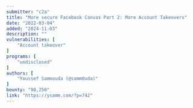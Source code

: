 ```yaml
---
submitter: "c2a"
title: "More secure Facebook Canvas Part 2: More Account Takeovers"
date: "2022-03-04"
added: "2024-11-03"
description: ""
vulnerabilities: [
    "Account takeover"
]
programs: [
    "undisclosed"
]
authors: [
    "Youssef Sammouda (@samm0uda)"
]
bounty: "98,250"
link: "https://ysamm.com/?p=742"
---
```




